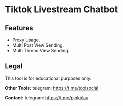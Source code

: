 # Tiktok Livestream Chatbot


## Features
- Proxy Usage.
- Multi Post View Sending.
- Multi Thread View Sending.



## Legal
This tool is for educational purposes only.


**Other Tools:** telegram: https://t.me/toolsocial

**Contact:** telegram: https://t.me/pinkblau
